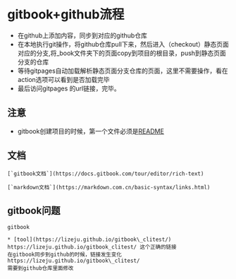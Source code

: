 # gitbook+github流程

* 在github上添加内容，同步到对应的github仓库
* 在本地执行git操作，将github仓库pull下来，然后进入（checkout）静态页面对应的分支,将\_book文件夹下的页面copy到项目的根目录，push到静态页面分支的仓库
* 等待gitpages自动加载解析静态页面分支仓库的页面，这里不需要操作，看在action选项可以看到是否加载完毕
* 最后访问gitpages 的url链接，完毕。



## 注意

* gitbook创建项目的时候，第一个文件必须是[README](https://github.com/LIZEJU/k8s2#readme)

## 文档

``[`gitbook文档`](https://docs.gitbook.com/tour/editor/rich-text)``

``[`markdown文档`](https://markdown.com.cn/basic-syntax/links.html)``

## gitbook问题

```
gitbook 

* [tool](https://lizeju.github.io/gitbook\_clitest/)
https://lizeju.github.io/gitbook_clitest/ 这个正确的链接
在gitbook同步到github的时候，链接发生变化
https://lizeju.github.io/gitbook\_clitest/
需要到github仓库里面修改
```
